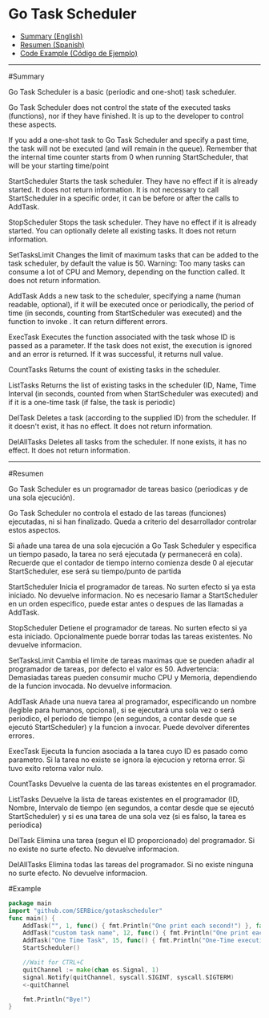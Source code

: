# Go Task Scheduler

- [Summary (English)](#Summary)
- [Resumen (Spanish)](#Resumen)
- [Code Example (Código de Ejemplo)](#Example)

---

#Summary 

Go Task Scheduler is a basic (periodic and one-shot) task scheduler.

Go Task Scheduler does not control the state of the executed tasks (functions), nor if they have finished. It is up to the developer to control these aspects.

If you add a one-shot task to Go Task Scheduler and specify a past time, the task will not be executed (and will remain in the queue). Remember that the internal time counter starts from 0 when running StartScheduler, that will be your starting time/point

StartScheduler Starts the task scheduler. They have no effect if it is already started. It does not return information. It is not necessary to call StartScheduler in a specific order, it can be before or after the calls to AddTask.

StopScheduler Stops the task scheduler. They have no effect if it is already started. You can optionally delete all existing tasks. It does not return information.

SetTasksLimit Changes the limit of maximum tasks that can be added to the task scheduler, by default the value is 50. Warning: Too many tasks can consume a lot of CPU and Memory, depending on the function called. It does not return information.

AddTask Adds a new task to the scheduler, specifying a name (human readable, optional), if it will be executed once or periodically, the period of time (in seconds, counting from StartScheduler was executed) and the function to invoke . It can return different errors.

ExecTask Executes the function associated with the task whose ID is passed as a parameter. If the task does not exist, the execution is ignored and an error is returned. If it was successful, it returns null value.

CountTasks Returns the count of existing tasks in the scheduler.

ListTasks Returns the list of existing tasks in the scheduler (ID, Name, Time Interval (in seconds, counted from when StartScheduler was executed) and if it is a one-time task (if false, the task is periodic)

DelTask ​​Deletes a task (according to the supplied ID) from the scheduler. If it doesn't exist, it has no effect. It does not return information.

DelAllTasks Deletes all tasks from the scheduler. If none exists, it has no effect. It does not return information.

---

#Resumen

Go Task Scheduler es un programador de tareas basico (periodicas y de una sola ejecución).

Go Task Scheduler no controla el estado de las tareas (funciones) ejecutadas, ni si han finalizado. Queda a criterio del desarrollador controlar estos aspectos.

Si añade una tarea de una sola ejecución a Go Task Scheduler y especifica un tiempo pasado, la tarea no será ejecutada (y permanecerá en cola). Recuerde que el contador de tiempo interno comienza desde 0 al ejecutar StartScheduler, ese será su tiempo/punto de partida

StartScheduler Inicia el programador de tareas. No surten efecto si ya esta iniciado. No devuelve informacion. No es necesario llamar a StartScheduler en un orden especifico, puede estar antes o despues de las llamadas a AddTask.

StopScheduler Detiene el programador de tareas. No surten efecto si ya esta iniciado. Opcionalmente puede borrar todas las tareas existentes. No devuelve informacion.

SetTasksLimit Cambia el limite de tareas maximas que se pueden añadir al programador de tareas, por defecto el valor es 50. Advertencia: Demasiadas tareas pueden consumir mucho CPU y Memoria, dependiendo de la funcion invocada. No devuelve informacion.

AddTask Añade una nueva tarea al programador, especificando un nombre (legible para humanos, opcional), si se ejecutarà una sola vez o será periodico, el periodo de tiempo (en segundos, a contar desde que se ejecutó StartScheduler) y la funcion a invocar. Puede devolver diferentes errores.

ExecTask Ejecuta la funcion asociada a la tarea cuyo ID es pasado como parametro. Si la tarea no existe se ignora la ejecucion y retorna error. Si tuvo exito retorna valor nulo.

CountTasks Devuelve la cuenta de las tareas existentes en el programador.

ListTasks Devuelve la lista de tareas existentes en el programador (ID, Nombre, Intervalo de tiempo (en segundos, a contar desde que se ejecutó StartScheduler) y si es una tarea de una sola vez (si es falso, la tarea es periodica)

DelTask Elimina una tarea (segun el ID proporcionado) del programador. Si no existe no surte efecto. No devuelve informacion.

DelAllTasks Elimina todas las tareas del programador. Si no existe ninguna no surte efecto. No devuelve informacion.

#Example

```go
package main
import "github.com/SERBice/gotaskscheduler"
func main() {
	AddTask("", 1, func() { fmt.Println("One print each second!") }, false)
	AddTask("custom task name", 12, func() { fmt.Println("One print each 12 seconds!") }, false)
	AddTask("One Time Task", 15, func() { fmt.Println("One-Time execution at 15 seconds") }, true)
	StartScheduler()

	//Wait for CTRL+C
	quitChannel := make(chan os.Signal, 1)
	signal.Notify(quitChannel, syscall.SIGINT, syscall.SIGTERM)
	<-quitChannel

	fmt.Println("Bye!")
}
```
